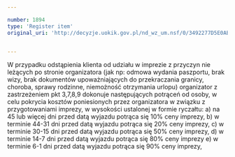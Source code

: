 ```yaml
---

number: 1894
type: 'Register item'
original_uri: 'http://decyzje.uokik.gov.pl/nd_wz_um.nsf/0/3492277D5E0AB004C125770A002AADB8?OpenDocument'


---
```


W przypadku odstąpienia klienta od udziału w imprezie z przyczyn nie leżących po stronie organizatora (jak np: odmowa wydania paszportu, brak wizy, brak dokumentów upoważniających do przekraczania granicy, choroba, sprawy rodzinne, niemożność otrzymania urlopu) organizator z zastrzeżeniem pkt 3,7,8,9 dokonuje następujących potrąceń od osoby, w celu pokrycia kosztów poniesionych przez organizatora w związku z przygotowaniami imprezy, w wysokości ustalonej w formie ryczałtu:
a) na 45 lub więcej dni przed datą wyjazdu potrąca się 10% ceny imprezy,
b) w terminie 44-31 dni przed datą wyjazdu potrąca się 20% ceny imprezy,
c) w terminie 30-15 dni przed datą wyjazdu potrąca się 50% ceny imprezy,
d) w terminie 14-7 dni przed datą wyjazdu potrąca się 80% ceny imprezy
e) w terminie 6-1 dni przed datą wyjazdu potrąca się 90% ceny imprezy,
